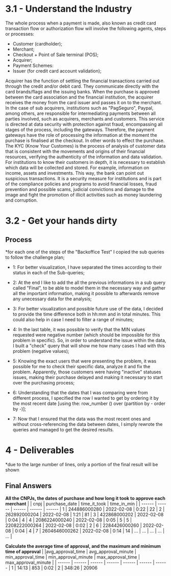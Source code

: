 ﻿# 3.1 - Understand the Industry
The whole process when a payment is made, also known as credit card transaction flow or authorization flow will involve the following agents, steps or processes: 

- Customer (cardholder);
- Merchant;
- Checkout + Point of Sale terminal (POS);
- Acquirer;
- Payment Schemes:
- Issuer (for credit card account validation);

Acquirer has the function of settling the financial transactions carried out through the credit and/or debit card. They communicate directly with the card brands/flags and the issuing banks.
When the purchase is approved between the card association and the financial institution, the acquirer receives the money from the card issuer and passes it on to the merchant.
In the case of sub acquirers, institutions such as "PagSeguro", Paypal, among others, are responsible for intermediating payments between all parties involved, such as acquirers, merchants and customers. 
This service is directed at data security with protection against fraud, encompassing all stages of the process, including the gateways.
Therefore, the payment gateways have the role of processing the information at the moment the purchase is finalised at the checkout. In other words to effect the purchase.
The KYC (Know Your Customes) is the process of analysis of customer data that is consistent with the movements and origins of their financial resources, verifying the authenticity of the information and data validation. 
For institutions to know their customers in depth, it is necessary to establish which data will be collected and stored. For example, information on income, assets and investments. This way, the bank can point out suspicious transactions. 
It is a security measure for institutions and is part of the compliance policies and programs to avoid financial losses, fraud prevention and possible scams, judicial convictions and damage to the image and fight the promotion of illicit activities such as money laundering and corruption.

# 3.2 - Get your hands dirty
## Process

*for each one of the steps of the "Backoffice Test" I copied the sub queries to follow the challenge plan;

- 1: For better visualization, I have separated the times according to their status in each of the Sub-queries;

- 2: At the end I like to add the all the previous informations in a sub query called "Final", to be able to model them in the necessary way and gather all the important information, making it possible to afterwards remove any unecessary data for the analysis;

- 3: For better visualization and possible future use of the data, I decided to provide the time difference both in hh:mm and in total minutes. This could also help in case I need to filter a range of minutes;

-  4: In the last table, it was possible to verify that the MIN values requested were negative number (which should be impossible for this problem in specific). So, in order to understand the issue within the data, I built a "check" query that will show me how many cases I had with this problem (negative values);

- 5: Knowing the exact users that were presenting the problem, it was possible for me to check their specific data, analyze it and fix the problem. Apparently, those customers were having "inactive" statuses issues, making their purchase delayed and  making it necessary to start over the purchasing process;

- 6: Understanding that the dates that I was comparing were from different process, I specified the row I wanted to get by ordering it by the most recent date [using the: row_number () over (partition by - order by -)];

- 7: Now that I ensured that the data was the most recent ones and without cross-referencing the data between dates, I simply rewrote the queries and managed to get the desired results.


# 4 - Deliverables
*due to the large number of lines, only a portion of the final result will be shown
## Final Answers

**All the CNPJs, the dates of purchase and how long it took to approve each merchant**
| | cnpj | purchase_date | time_it_took | time_in_min |
| ------ | ------ | ------ | ------ | ------ |
1 | 244886000280 | 2022-02-08 | 0:22 | 22 |
2 | 262892000204 | 2022-02-08 | 1:21 | 81 |
3 | 422868000202 | 2022-02-08 | 0:04 | 4 |
4 | 2086224000240 | 2022-02-08 | 0:05 | 5 |
5 | 2208222000264 | 2022-02-08 | 0:02 | 2 |
6 | 2284426000260 | 2022-02-08 | 0:04 | 4 |
7 | 2604646000262 | 2022-02-08 | 0:14 | 14 |
... | ... | ... | ... | ... |

**Calculate the average time of approval, and the maximum and minimum time of approval**
| |avg_approval_time | avg_approval_minute | min_approval_time | min_approval_minute | max_approval_time | max_approval_minute |
| ------ | ------ | ------ | ------ | ------ | ------ | ------ |
1 | 14:13	| 853 |	0:02 | 2 |	348:26 | 20906
